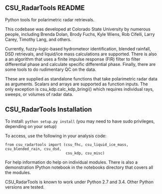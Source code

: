 CSU_RadarTools README
---------------------
Python tools for polarimetric radar retrievals.

This codebase was developed at Colorado State University by numerous people,
including Brenda Dolan, Brody Fuchs, Kyle Wiens, Rob Cifelli, Larry Carey, Timothy Lang,
and others.

Currently, fuzzy-logic-based hydrometeor identification, blended rainfall,
DSD retrievals, and liquid/ice mass calculations are supported. There is also a 
an algorithm that uses a finite impulse response (FIR) filter to filter differential phase
and calculate specific differential phase.
Finally, there are some tools to do rudimentary QC on the data.

These are supplied as standalone functions that take polarimetric radar data
as arguments. Scalars and arrays are supported as function inputs. The only exception
is csu_kdp.calc_kdp_bringi() which requires individual rays, sweeps, or volumes of 
radar data. 

CSU_RadarTools Installation
---------------------------
To install:
`python setup.py install`
(you may need to have sudo privileges, depending on your setup)

To access, use the following in your analysis code:
```
from csu_radartools import (csu_fhc, csu_liquid_ice_mass, csu_blended_rain, csu_dsd, 
                            csu_kdp, csu_misc)
```

For help information do help on individual modules. There is also a demonstration IPython notebook in the notebooks directory that covers all the modules. 

CSU_RadarTools is known to work under Python 2.7 and 3.4. Other Python versions are tested.
